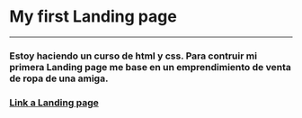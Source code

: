 # My first Landing page
___
### Estoy haciendo un curso de html y css. Para contruir mi primera Landing page me base en un emprendimiento de venta de ropa de una amiga.
### [Link a Landing page](https://yamilafuentes.github.io/)
